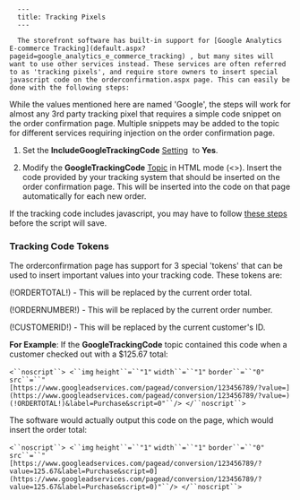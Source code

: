 
      ---
      title: Tracking Pixels
      ---

      The storefront software has built-in support for [Google Analytics E-commerce Tracking](default.aspx?pageid=google_analytics_e_commerce_tracking) , but many sites will want to use other services instead. These services are often referred to as 'tracking pixels', and require store owners to insert special javascript code on the orderconfirmation.aspx page. This can easily be done with the following steps:  
  
While the values mentioned here are named 'Google', the steps will work for almost any 3rd party tracking pixel that requires a simple code snippet on the order confirmation page. Multiple snippets may be added to the topic for different services requiring injection on the order confirmation page.

1.  Set the **IncludeGoogleTrackingCode** [Setting](default.aspx?pageid=settings)  to **Yes**.  
      
    
2.  Modify the **GoogleTrackingCode** [Topic](default.aspx?pageid=topics) in HTML mode (<>). Insert the code provided by your tracking system that should be inserted on the order confirmation page. This will be inserted into the code on that page automatically for each new order.

If the tracking code includes javascript, you may have to follow [these steps](default.aspx?pageid=allow_scripts_in_html_editor) before the script will save.

### Tracking Code Tokens

The orderconfirmation page has support for 3 special 'tokens' that can be used to insert important values into your tracking code. These tokens are:

(!ORDERTOTAL!) - This will be replaced by the current order total.

(!ORDERNUMBER!) - This will be replaced by the current order number.

(!CUSTOMERID!) - This will be replaced by the current customer's ID.

  
**For Example**: If the **GoogleTrackingCode** topic contained this code when a customer checked out with a $125.67 total:

`<``noscript``> <``img` `height``=``"1"` `width``=``"1"` `border``=``"0"` `src``=``"[https://www.googleadservices.com/pagead/conversion/123456789/?value=](https://www.googleadservices.com/pagead/conversion/123456789/?value=)(!ORDERTOTAL!)&label=Purchase&script=0"``/> </``noscript``>`

The software would actually output this code on the page, which would insert the order total:

`<``noscript``> <``img` `height``=``"1"` `width``=``"1"` `border``=``"0"` `src``=``"[https://www.googleadservices.com/pagead/conversion/123456789/?value=125.67&label=Purchase&script=0](https://www.googleadservices.com/pagead/conversion/123456789/?value=125.67&label=Purchase&script=0)"``/> </``noscript``>`
      
